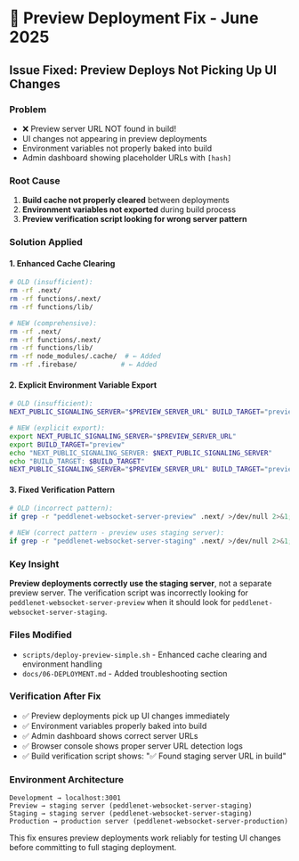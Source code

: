 # 🔧 Preview Deployment Fix - June 2025

## Issue Fixed: Preview Deploys Not Picking Up UI Changes

### Problem
- ❌ Preview server URL NOT found in build!
- UI changes not appearing in preview deployments  
- Environment variables not properly baked into build
- Admin dashboard showing placeholder URLs with `[hash]`

### Root Cause
1. **Build cache not properly cleared** between deployments
2. **Environment variables not exported** during build process  
3. **Preview verification script looking for wrong server pattern**

### Solution Applied

#### 1. Enhanced Cache Clearing
```bash
# OLD (insufficient):
rm -rf .next/
rm -rf functions/.next/
rm -rf functions/lib/

# NEW (comprehensive):
rm -rf .next/
rm -rf functions/.next/
rm -rf functions/lib/
rm -rf node_modules/.cache/  # ← Added
rm -rf .firebase/           # ← Added
```

#### 2. Explicit Environment Variable Export
```bash
# OLD (insufficient):
NEXT_PUBLIC_SIGNALING_SERVER="$PREVIEW_SERVER_URL" BUILD_TARGET="preview" npm run build:firebase

# NEW (explicit export):
export NEXT_PUBLIC_SIGNALING_SERVER="$PREVIEW_SERVER_URL"
export BUILD_TARGET="preview"
echo "NEXT_PUBLIC_SIGNALING_SERVER: $NEXT_PUBLIC_SIGNALING_SERVER"
echo "BUILD_TARGET: $BUILD_TARGET"
NEXT_PUBLIC_SIGNALING_SERVER="$PREVIEW_SERVER_URL" BUILD_TARGET="preview" npm run build:firebase
```

#### 3. Fixed Verification Pattern
```bash
# OLD (incorrect pattern):
if grep -r "peddlenet-websocket-server-preview" .next/ >/dev/null 2>&1; then

# NEW (correct pattern - preview uses staging server):
if grep -r "peddlenet-websocket-server-staging" .next/ >/dev/null 2>&1; then
```

### Key Insight
**Preview deployments correctly use the staging server**, not a separate preview server. The verification script was incorrectly looking for `peddlenet-websocket-server-preview` when it should look for `peddlenet-websocket-server-staging`.

### Files Modified
- `scripts/deploy-preview-simple.sh` - Enhanced cache clearing and environment handling
- `docs/06-DEPLOYMENT.md` - Added troubleshooting section

### Verification After Fix
- ✅ Preview deployments pick up UI changes immediately
- ✅ Environment variables properly baked into build  
- ✅ Admin dashboard shows correct server URLs
- ✅ Browser console shows proper server URL detection logs
- ✅ Build verification script shows: "✅ Found staging server URL in build"

### Environment Architecture
```
Development → localhost:3001
Preview → staging server (peddlenet-websocket-server-staging)  
Staging → staging server (peddlenet-websocket-server-staging)
Production → production server (peddlenet-websocket-server-production)
```

This fix ensures preview deployments work reliably for testing UI changes before committing to full staging deployment.
